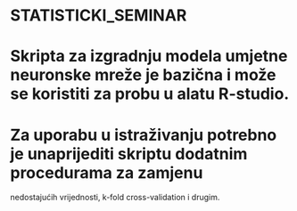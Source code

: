 # STATISTICKI_SEMINAR
# Skripta za izgradnju modela umjetne neuronske mreže je bazična i može se koristiti za probu u alatu R-studio.
# Za uporabu u istraživanju potrebno je unaprijediti skriptu dodatnim procedurama za zamjenu 
nedostajućih vrijednosti, k-fold cross-validation i drugim. 
